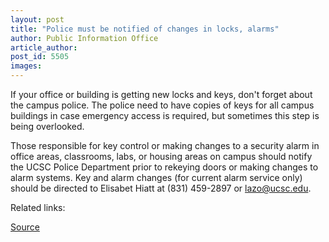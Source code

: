 ```yaml
---
layout: post
title: "Police must be notified of changes in locks, alarms"
author: Public Information Office
article_author: 
post_id: 5505
images:
---
```


<a name="content" id="content"></a>
<p>
  If your office or building is getting new locks and keys, don't forget about the campus police. The police need to have copies of keys for all campus buildings in case emergency access is required, but sometimes this step is being overlooked.
</p>
<p>
  Those responsible for key control or making changes to a security alarm in office areas, classrooms, labs, or housing areas on campus should notify the UCSC Police Department prior to rekeying doors or making changes to alarm systems. Key and alarm changes (for current alarm service only) should be directed to Elisabet Hiatt at (831) 459-2897 or <a href="mailto:lazo@ucsc.edu">lazo@ucsc.edu</a>.
</p>
<p>
  Related links:
</p>
<p><a href="http://www1.ucsc.edu/currents/04-05/03-07/brief-locks.asp" title="Permalink to brief-locks">Source</a></p>
